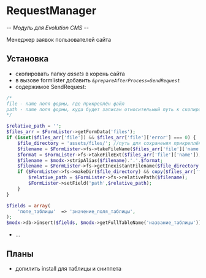 # RequestManager

-- _Модуль для Evolution CMS_ --

Менеджер заявок пользователей сайта

## Установка
* скопировать папку _assets_ в корень сайта
* в вызове formlister добавить _`&prepareAfterProcess=SendRequest`_
* содержимое SendRequest:
```php
/*
file - name поля формы, где прикреплён файл
path - name поля формы, куда будет записан относительный путь к скопированному файлу
*/

$relative_path = '';
$files_arr = $FormLister->getFormData('files');
if (isset($files_arr['file']) && $files_arr['file']['error'] === 0) {
	$file_directory = 'assets/files/'; //путь для сохранения прикреплённого файла
	$filename = $FormLister->fs->takeFileName($files_arr['file']['name']);
	$format = $FormLister->fs->takeFileExt($files_arr['file']['name']);
	$filename = $modx->stripAlias($filename).'.'.$format;
	$filename = $FormLister->fs->getInexistantFilename($file_directory.$filename,true);
	if ($FormLister->fs->makeDir($file_directory) && copy($files_arr['file']['tmp_name'],$filename)) {
        $relative_path = $FormLister->fs->relativePath($filename);
        $FormLister->setField('path',$relative_path);
    }
}

$fields = array(
    'поле_таблицы'  => 'значение_поля_таблицы',
);
$modx->db->insert($fields, $modx->getFullTableName('название_таблицы'));
```
* ...

## Планы
* допилить install для таблицы и сниппета
